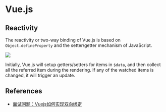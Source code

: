 
# Vue.js

## Reactivity

The reactivity or two-way binding of Vue.js is based on `Object.defineProperty` and the setter/getter mechanism of JavaScript.

![](https://image-static.segmentfault.com/288/540/2885406330-5adfe896c01b0_articlex)

Initially, Vue.js will setup getters/setters for items in `$data`, and then collect all the referred item during the rendering. If any of the watched items is changed, it will trigger an update.

## References

  * [面试问题：Vuejs如何实现双向绑定](https://segmentfault.com/a/1190000016884795)
  
 
